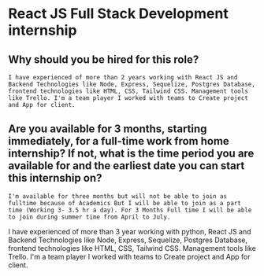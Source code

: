# React JS Full Stack Development internship
## Why should you be hired for this role?
	I have experienced of more than 2 years working with React JS and Backend Technologies like Node, Express, Sequelize, Postgres Database, frontend technologies like HTML, CSS, Tailwind CSS. Management tools like Trello. I'm a team player I worked with teams to Create project and App for client.
## Are you available for 3 months, starting immediately, for a full-time work from home internship? If not, what is the time period you are available for and the earliest date you can start this internship on?
	I'm available for three months but will not be able to join as fulltime because of Academics But I will be able to join as a part time (Working 3- 3.5 hr a day). For 3 Months Full time I will be able to join during summer time from April to July.

I have experienced of more than 3 year working with python, React JS and Backend Technologies like Node, Express, Sequelize, Postgres Database, frontend technologies like HTML, CSS, Tailwind CSS. Management tools like Trello. I'm a team player I worked with teams to Create project and App for client.